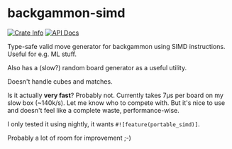backgammon-simd
===============

<a href="https://crates.io/crates/backgammon-simd"><img alt="Crate Info" src="https://img.shields.io/crates/v/backgammon-simd.svg"/></a>
<a href="https://docs.rs/backgammon-simd/"><img alt="API Docs" src="https://img.shields.io/docsrs/backgammon-simd"/></a>


Type-safe valid move generator for backgammon using SIMD instructions. Useful for e.g. ML stuff.

Also has a (slow?) random board generator as a useful utility.

Doesn't handle cubes and matches.

Is it actually **very fast**? Probably not. Currently takes 7µs per board on my slow box (~140k/s). Let me know who to compete with. But it's nice to use and doesn't feel like a complete waste, performance-wise.

I only tested it using nightly, it wants `#![feature(portable_simd)]`.

Probably a lot of room for improvement ;-)

